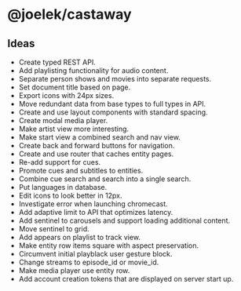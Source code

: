 # @joelek/castaway

## Ideas

* Create typed REST API.
* Add playlisting functionality for audio content.
* Separate person shows and movies into separate requests.
* Set document title based on page.
* Export icons with 24px sizes.
* Move redundant data from base types to full types in API.
* Create and use layout components with standard spacing.
* Create modal media player.
* Make artist view more interesting.
* Make start view a combined search and nav view.
* Create back and forward buttons for navigation.
* Create and use router that caches entity pages.
* Re-add support for cues.
* Promote cues and subtitles to entities.
* Combine cue search and search into a single search.
* Put languages in database.
* Edit icons to look better in 12px.
* Investigate error when launching chromecast.
* Add adaptive limit to API that optimizes latency.
* Add sentinel to carousels and support loading additional content.
* Move sentinel to grid.
* Add appears on playlist to track view.
* Make entity row items square with aspect preservation.
* Circumvent initial playblack user gesture block.
* Change streams to episode_id or movie_id.
* Make media player use entity row.
* Add account creation tokens that are displayed on server start up.
